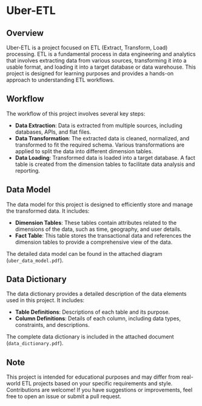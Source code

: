 # Uber-ETL

## Overview
Uber-ETL is a project focused on ETL (Extract, Transform, Load) processing. ETL is a fundamental process in data engineering and analytics that involves extracting data from various sources, transforming it into a usable format, and loading it into a target database or data warehouse. This project is designed for learning purposes and provides a hands-on approach to understanding ETL workflows.

## Workflow
The workflow of this project involves several key steps:

- **Data Extraction**: Data is extracted from multiple sources, including databases, APIs, and flat files.
- **Data Transformation**: The extracted data is cleaned, normalized, and transformed to fit the required schema. Various transformations are applied to split the data into different dimension tables.
- **Data Loading**: Transformed data is loaded into a target database. A fact table is created from the dimension tables to facilitate data analysis and reporting.

## Data Model
The data model for this project is designed to efficiently store and manage the transformed data. It includes:
- **Dimension Tables**: These tables contain attributes related to the dimensions of the data, such as time, geography, and user details.
- **Fact Table**: This table stores the transactional data and references the dimension tables to provide a comprehensive view of the data.

The detailed data model can be found in the attached diagram (`uber_data_model.pdf`).

## Data Dictionary
The data dictionary provides a detailed description of the data elements used in this project. It includes:
- **Table Definitions**: Descriptions of each table and its purpose.
- **Column Definitions**: Details of each column, including data types, constraints, and descriptions.

The complete data dictionary is included in the attached document (`data_dictionary.pdf`).

## Note
This project is intended for educational purposes and may differ from real-world ETL projects based on your specific requirements and style. Contributions are welcome! If you have suggestions or improvements, feel free to open an issue or submit a pull request.
